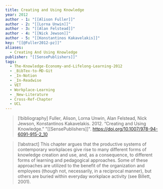 ```yaml
---
title: Creating and Using Knowledge
year: 2012
author - 1: "[[Alison Fuller]]"
author - 2: "[[Lorna Unwin]]"
author - 3: "[[Alan Felstead]]"
author - 4: "[[Nick Jewson]]"
author - 5: "[[Konstantinos Kakavelakis]]"
key: "[[@Fuller2012-pz]]"
aliases:
  - Creating And Using Knowledge
publisher: "[[SensePublishers]]"
tags:
  - The-Knowledge-Economy-and-Lifelong-Learning-2012
  - _BibTex-to-MD-Git
  - _In-Notion
  - _In-Readwise
  - VET
  - Workplace-Learning
  - _New-Literature
  - Cross-Ref-Chapter
  - UCL
---
```


> [!bibliography]
> Fuller, Alison, Lorna Unwin, Alan Felstead, Nick Jewson, Konstantinos Kakavelakis. 2012. “Creating and Using Knowledge.” "[[SensePublishers]]". https://doi.org/10.1007/978-94-6091-915-2_10

> [!abstract]
> This chapter argues that the productive systems of contemporary workplaces give rise to many different forms of knowledge creation and use, and, as a consequence, to different forms of learning and pedagogical approaches. Some of these approaches are utilized to the benefit of the organization and employees (though not, necessarily, in a reciprocal manner), but others are buried within everyday workplace activity (see Billett, 2001).